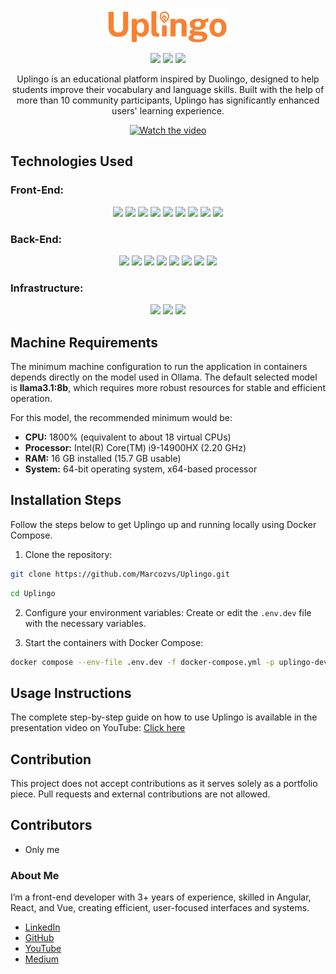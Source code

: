 <p align="center">
  <a href="https://marcozvs.github.io/UplingoPublicPage/" target="_blank" rel="noopener noreferrer">
    <img src="./images/logo.png" alt="Uplingo Logo" width="200"/>
  </a>
</p>

<p align="center">
  <img src="https://img.shields.io/badge/Maintained-yes-brightgreen">
  <img src="https://img.shields.io/badge/License-CC%20BY--NC%204.0-lightgrey">
  <img src="https://img.shields.io/badge/PRs-not%20allowed-red">
</p>

<p align="center">
  Uplingo is an educational platform inspired by Duolingo, designed to help students improve their vocabulary and language skills.  
  Built with the help of more than 10 community participants, Uplingo has significantly enhanced users' learning experience.
</p>

<p align="center">
  <a href="https://youtu.be/LUQ8-kdwiQs?si=cn_Y9tPbIfkQMZ_F">
    <img src="https://img.youtube.com/vi/LUQ8-kdwiQs/0.jpg" alt="Watch the video" width="400"/>
  </a>
</p>

## Technologies Used

### Front-End:

<p align="center">
  <img src="https://img.shields.io/badge/Angular-DD0031?logo=angular&logoColor=white">
  <img src="https://img.shields.io/badge/NgRx-BA2BD2?logo=ngrx&logoColor=white">
  <img src="https://img.shields.io/badge/RxJS-B7178C?logo=reactivex&logoColor=white">
  <img src="https://img.shields.io/badge/Jest-C21325?logo=jest&logoColor=white">
  <img src="https://img.shields.io/badge/Playwright-45ba4b?logo=microsoftedge&logoColor=white">
  <img src="https://img.shields.io/badge/Tailwind_CSS-38B2AC?logo=tailwind-css&logoColor=white">
  <img src="https://img.shields.io/badge/Sass-CC6699?logo=sass&logoColor=white">
  <img src="https://img.shields.io/badge/TypeScript-3178C6?logo=typescript&logoColor=white">
  <img src="https://img.shields.io/badge/JavaScript-F7DF1E?logo=javascript&logoColor=black">
</p>

### Back-End:

<p align="center">
  <img src="https://img.shields.io/badge/Spring%20Boot-6DB33F?logo=springboot&logoColor=white">
  <img src="https://img.shields.io/badge/Java-007396?logo=openjdk&logoColor=white">
  <img src="https://img.shields.io/badge/PostgreSQL-4169E1?logo=postgresql&logoColor=white">
  <img src="https://img.shields.io/badge/SQL-003B57?logo=mysql&logoColor=white">
  <img src="https://img.shields.io/badge/Hibernate-59666C?logo=hibernate&logoColor=white">
  <img src="https://img.shields.io/badge/MapStruct-FF6F00">
  <img src="https://img.shields.io/badge/Lombok-BC322C?logo=java">
  <img src="https://img.shields.io/badge/Ollama-000000">
</p>

### Infrastructure:

<p align="center">
  <img src="https://img.shields.io/badge/Docker-2496ED?logo=docker&logoColor=white">
  <img src="https://img.shields.io/badge/Docker%20Compose-384d54?logo=docker&logoColor=white">
  <img src="https://img.shields.io/badge/Kubernetes-326CE5?logo=kubernetes&logoColor=white">
</p>

## Machine Requirements

The minimum machine configuration to run the application in containers depends directly on the model used in Ollama. The default selected model is **llama3.1:8b**, which requires more robust resources for stable and efficient operation.

For this model, the recommended minimum would be:

- **CPU:** 1800% (equivalent to about 18 virtual CPUs)  
- **Processor:** Intel(R) Core(TM) i9-14900HX (2.20 GHz)  
- **RAM:** 16 GB installed (15.7 GB usable)  
- **System:** 64-bit operating system, x64-based processor

## Installation Steps

Follow the steps below to get Uplingo up and running locally using Docker Compose.

1. Clone the repository:

```bash
git clone https://github.com/Marcozvs/Uplingo.git
```

```bash
cd Uplingo
```

2. Configure your environment variables:
   Create or edit the `.env.dev` file with the necessary variables.

3. Start the containers with Docker Compose:

```bash
docker compose --env-file .env.dev -f docker-compose.yml -p uplingo-dev up -d
```

## Usage Instructions

The complete step-by-step guide on how to use Uplingo is available in the presentation video on YouTube: [Click here](https://www.youtube.com/watch?v=LUQ8-kdwiQs&t=165s)

## Contribution

This project does not accept contributions as it serves solely as a portfolio piece. Pull requests and external contributions are not allowed.

## Contributors

- Only me

### About Me

I’m a front-end developer with 3+ years of experience, skilled in Angular, React, and Vue, creating efficient, user-focused interfaces and systems.

- [LinkedIn](https://www.linkedin.com/in/marcoz-silva/)
- [GitHub](https://github.com/Marcozvs)
- [YouTube](https://www.youtube.com/@MarcozDev)
- [Medium](https://medium.com/@marcoz-silva)


